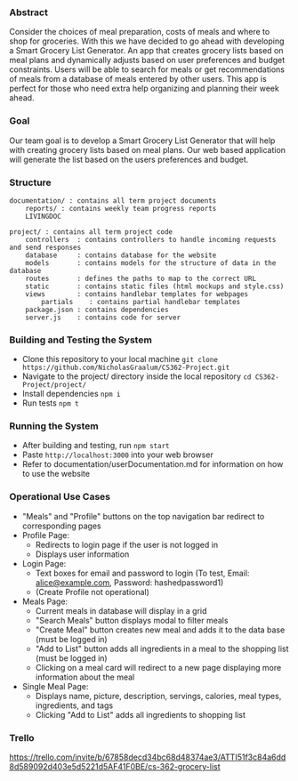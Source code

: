 ### Abstract
Consider the choices of meal preparation, costs of meals and where to shop for groceries. With this we have decided to go ahead with developing a Smart Grocery List Generator. An app that creates grocery lists based on meal plans and dynamically adjusts based on user preferences and budget constraints. Users will be able to search for meals or get recommendations of meals from a database of meals entered by other users. This app is perfect for those who need extra help organizing and planning their week ahead. 
### Goal
Our team goal is to develop a Smart Grocery List Generator that will help with creating grocery lists based on meal plans. Our web based application will generate the list based on the users preferences and budget. 
### Structure
```
documentation/ : contains all term project documents  
    reports/ : contains weekly team progress reports  
    LIVINGDOC  

project/ : contains all term project code
    controllers  : contains controllers to handle incoming requests and send responses
    database     : contains database for the website
    models       : contains models for the structure of data in the database
    routes       : defines the paths to map to the correct URL
    static       : contains static files (html mockups and style.css)
    views        : contains handlebar templates for webpages
        partials    : contains partial handlebar templates
    package.json : contains dependencies
    server.js    : contains code for server
```

### Building and Testing the System
- Clone this repository to your local machine ```git clone https://github.com/NicholasGraalum/CS362-Project.git```
- Navigate to the project/ directory inside the local repository ```cd CS362-Project/project/```
- Install dependencies ```npm i```
- Run tests ```npm t```

### Running the System
- After building and testing, run ```npm start```
- Paste ```http://localhost:3000``` into your web browser
- Refer to documentation/userDocumentation.md for information on how to use the website

### Operational Use Cases
- "Meals" and "Profile" buttons on the top navigation bar redirect to corresponding pages
- Profile Page:
  + Redirects to login page if the user is not logged in
  + Displays user information
- Login Page:
  + Text boxes for email and password to login (To test, Email: alice@example.com, Password: hashedpassword1)
  + (Create Profile not operational)
- Meals Page:
  + Current meals in database will display in a grid
  + "Search Meals" button displays modal to filter meals
  + "Create Meal" button creates new meal and adds it to the data base (must be logged in)
  + "Add to List" button adds all ingredients in a meal to the shopping list (must be logged in)
  + Clicking on a meal card will redirect to a new page displaying more information about the meal
- Single Meal Page:
  + Displays name, picture, description, servings, calories, meal types, ingredients, and tags
  + Clicking "Add to List" adds all ingredients to shopping list

### Trello
https://trello.com/invite/b/67858decd34bc68d48374ae3/ATTI51f3c84a6dd8d589092d403e5d5221d5AF41F0BE/cs-362-grocery-list
